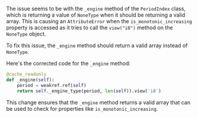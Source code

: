 The issue seems to be with the `_engine` method of the `PeriodIndex` class, which is returning a value of `NoneType` when it should be returning a valid array. This is causing an `AttributeError` when the `is_monotonic_increasing` property is accessed as it tries to call the `view("i8")` method on the `NoneType` object.

To fix this issue, the `_engine` method should return a valid array instead of `NoneType`. 

Here's the corrected code for the `_engine` method:

```python
@cache_readonly
def _engine(self):
    period = weakref.ref(self)
    return self._engine_type(period, len(self)).view('i8')
```

This change ensures that the `_engine` method returns a valid array that can be used to check for properties like `is_monotonic_increasing`.